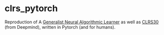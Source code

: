 # clrs_pytorch
Reproduction of A [Generalist Neural Algorithmic Learner](https://arxiv.org/pdf/2209.11142) as well as [CLRS30](https://github.com/google-deepmind/clrs) (from Deepmind), written in Pytorch (and for humans).
